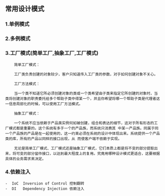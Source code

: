 ## 常用设计模式

### 1.单例模式

### 2.多例模式

### 3.工厂模式(简单工厂,抽象工厂,工厂模式)
```
	简单工厂模式：

	工厂类负责创建的对象较少，客户只知道传入工厂类的参数，对于如何创建对象不关心。

	工厂方法模式：

	当一个类不知道它所必须创建对象的类或一个类希望由子类来指定它所创建的对象时，当类将创建对象的职责委托给多个帮助子类中得某一个，并且你希望将哪一个帮助子类是代理者这一信息局部化的时候，可以使用工厂方法模式。

	抽象工厂模式：

	一个系统不应当依赖于产品类实例何如被创建，组合和表达的细节，这对于所有形态的工厂模式都是重要的。这个系统有多于一个的产品族，而系统只消费其 中某一产品族。同属于同一个产品族的产品是在一起使用的，这一约束必须在系统的设计中体现出来。系统提供一个产品类的库，所有的产品以同样的接口出现，从 而使客户端不依赖于实现。

	无论是简单工厂模式、工厂模式还是抽象工厂模式，它们本质上都是将不变的部分提取出来，将可变的部分留作接口，以达到最大程度上的复用。究竟用哪种设计模式更适合，这要根据具体的业务需求来决定。
```
### 4.依赖注入
	-  IoC  Inversion of Control 控制翻转
	-  DI   Dependency Injection 依赖注入

	